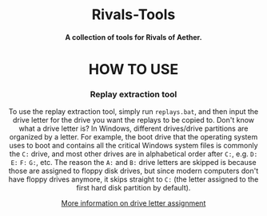 <div align="center">

# Rivals-Tools
#### A collection of tools for Rivals of Aether.

# HOW TO USE
### Replay extraction tool
To use the replay extraction tool, simply run `replays.bat`, and then input the drive letter for the drive you want the replays to be copied to. Don't know what a drive letter is? In Windows, different drives/drive partitions are organized by a letter. For example, the boot drive that the operating system uses to boot and contains all the critical Windows system files is commonly the `C:` drive, and most other drives are in alphabetical order after `C:`, e.g. `D:` `E:` `F:` `G:`, etc. The reason the `A:` and `B:` drive letters are skipped is because those are assigned to floppy disk drives, but since modern computers don't have floppy drives anymore, it skips straight to `C:` (the letter assigned to the first hard disk partition by default). 

[More information on drive letter assignment](https://en.wikipedia.org/wiki/Drive_letter_assignment)

</div>